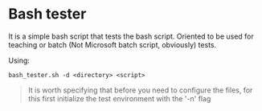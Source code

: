 # Bash tester

It is a simple bash script that tests the bash script. Oriented to be used for teaching or batch (Not Microsoft batch script, obviously) tests.

Using:

`bash_tester.sh -d <directory> <script>`

> It is worth specifying that before you need to configure the files, for this first initialize the test environment with the '-n' flag